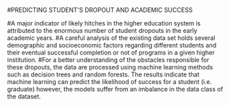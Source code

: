 #PREDICTING STUDENT'S DROPOUT AND ACADEMIC SUCCESS


#A major indicator of likely hitches in the higher education system is attributed to the enormous 
 number of student dropouts in the early academic years.
 #A careful analysis of the existing data set holds several demographic and socioeconomic factors
 regarding different students and their eventual successful completion or not of programs in a given higher institution. 
 #For a better understanding of the obstacles responsible for these dropouts, the data are processed using 
 machine learning methods such as decision trees and random forests. The results indicate that machine learning can 
 predict the likelihood of success for a student (i.e. graduate) however, the models suffer from an imbalance in the data class of the 
 dataset.
